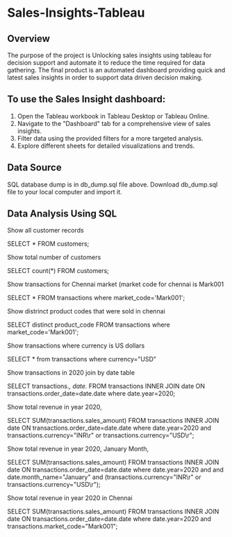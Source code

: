 # Sales-Insights-Tableau


## Overview
The purpose of the project is Unlocking sales insights using tableau for decision support and automate it to reduce the time required for data gathering.
The final product is an automated dashboard providing quick and latest sales insights in order to support data driven decision making.


## To use the Sales Insight dashboard:
1. Open the Tableau workbook in Tableau Desktop or Tableau Online.
2. Navigate to the "Dashboard" tab for a comprehensive view of sales insights.
3. Filter data using the provided filters for a more targeted analysis.
4. Explore different sheets for detailed visualizations and trends.

## Data Source

SQL database dump is in db_dump.sql file above. Download db_dump.sql file to your local computer and import it.

## Data Analysis Using SQL
Show all customer records

SELECT * FROM customers;

Show total number of customers

SELECT count(*) FROM customers;

Show transactions for Chennai market (market code for chennai is Mark001

SELECT * FROM transactions where market_code='Mark001';

Show distrinct product codes that were sold in chennai

SELECT distinct product_code FROM transactions where market_code='Mark001';

Show transactions where currency is US dollars

SELECT * from transactions where currency="USD"

Show transactions in 2020 join by date table

SELECT transactions.*, date.* FROM transactions INNER JOIN date ON transactions.order_date=date.date where date.year=2020;

Show total revenue in year 2020,

SELECT SUM(transactions.sales_amount) FROM transactions INNER JOIN date ON transactions.order_date=date.date where date.year=2020 and transactions.currency="INR\r" or transactions.currency="USD\r";

Show total revenue in year 2020, January Month,

SELECT SUM(transactions.sales_amount) FROM transactions INNER JOIN date ON transactions.order_date=date.date where date.year=2020 and and date.month_name="January" and (transactions.currency="INR\r" or transactions.currency="USD\r");

Show total revenue in year 2020 in Chennai

SELECT SUM(transactions.sales_amount) FROM transactions INNER JOIN date ON transactions.order_date=date.date where date.year=2020 and transactions.market_code="Mark001";
